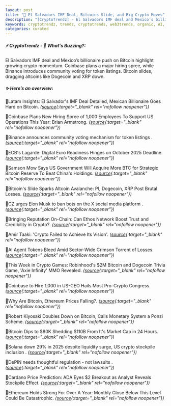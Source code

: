 ```yaml
---
layout: post
title: "🌌 El Salvadors IMF Deal, Bitcoins Slide, and Big Crypto Moves"
description: "[CryptoTrendz] - El Salvadors IMF deal and Mexico’s billionaire push on Bitcoin highlight growing crypto momentum. Coinbase plans a major hiring spree, while Binance introduces community voting for token listings. Bitcoin slides, dragging altcoins like Dogecoin and XRP down."
keywords: cryptotrendz, trendz, cryptotrends, web3trends, organic, AI, Bitcoin, Analyst, Altcoin, Ethereum, Digital, Market, token, Elon, Crypto, BTC, Dogecoin, Network, XRP
categories: curated
---
```


##### ⚡ CryptoTrendz - 📌 *What's Buzzing?:*

El Salvadors IMF deal and Mexico’s billionaire push on Bitcoin highlight growing crypto momentum. Coinbase plans a major hiring spree, while Binance introduces community voting for token listings. Bitcoin slides, dragging altcoins like Dogecoin and XRP down.

##### ✨ *Here’s an overview:*


🔹Latam Insights: El Salvador's IMF Deal Detailed, Mexican Billionaire Goes Hard on Bitcoin. *([source](https://s.avyag.com/5huw){:target="_blank" rel="nofollow noopener"})*

🔹Coinbase Plans New Hiring Spree of 1,000 Employees To Support US Operations This Year: Brian Armstrong. *([source](https://s.avyag.com/dbg9){:target="_blank" rel="nofollow noopener"})*

🔹Binance announces community voting mechanism for token listings . *([source](https://s.avyag.com/kp5k){:target="_blank" rel="nofollow noopener"})*

🔹ECB's Lagarde: Digital Euro Readiness Hinges on October 2025 Deadline. *([source](https://s.avyag.com/yzaw){:target="_blank" rel="nofollow noopener"})*

🔹Samson Mow Says US Government Will Acquire More BTC for Strategic Bitcoin Reserve To Beat China's Holdings. *([source](https://s.avyag.com/topb){:target="_blank" rel="nofollow noopener"})*

🔹Bitcoin's Slide Sparks Altcoin Avalanche: PI, Dogecoin, XRP Post Brutal Losses. *([source](https://s.avyag.com/uaw4){:target="_blank" rel="nofollow noopener"})*

🔹CZ urges Elon Musk to ban bots on the X social media platform . *([source](https://s.avyag.com/vruq){:target="_blank" rel="nofollow noopener"})*

🔹Bringing Reputation On-Chain: Can Ethos Network Boost Trust and Credibility in Crypto?. *([source](https://s.avyag.com/npyg){:target="_blank" rel="nofollow noopener"})*

🔹Amir Taaki: 'Crypto Failed to Achieve Its Vision'. *([source](https://s.avyag.com/q7k7){:target="_blank" rel="nofollow noopener"})*

🔹AI Agent Tokens Bleed Amid Sector-Wide Crimson Torrent of Losses. *([source](https://s.avyag.com/8so8){:target="_blank" rel="nofollow noopener"})*

🔹This Week in Crypto Games: Robinhood's $2M Bitcoin and Dogecoin Trivia Game, 'Axie Infinity' MMO Revealed. *([source](https://s.avyag.com/28ww){:target="_blank" rel="nofollow noopener"})*

🔹Coinbase to Hire 1,000 in US-CEO Hails Most Pro-Crypto Congress. *([source](https://s.avyag.com/h7gp){:target="_blank" rel="nofollow noopener"})*

🔹Why Are Bitcoin, Ethereum Prices Falling?. *([source](https://s.avyag.com/grow){:target="_blank" rel="nofollow noopener"})*

🔹Robert Kiyosaki Doubles Down on Bitcoin, Calls Monetary System a Ponzi Scheme. *([source](https://s.avyag.com/eo7v){:target="_blank" rel="nofollow noopener"})*

🔹Bitcoin Dips to $80K Shedding $110B From It's Market Cap in 24 Hours. *([source](https://s.avyag.com/7cvh){:target="_blank" rel="nofollow noopener"})*

🔹Solana down 29% in 2025 despite liquidity surge, US crypto stockpile inclusion . *([source](https://s.avyag.com/qr27){:target="_blank" rel="nofollow noopener"})*

🔹DePIN needs thoughtful regulation - not lawsuits . *([source](https://s.avyag.com/jiht){:target="_blank" rel="nofollow noopener"})*

🔹Cardano Price Prediction: ADA Eyes $2 Breakout as Analyst Reveals Stockpile Effect. *([source](https://s.avyag.com/6sxu){:target="_blank" rel="nofollow noopener"})*

🔹Ethereum Holds Strong For Over A Year: Monthly Close Below This Level Could Be Catastrophic. *([source](https://s.avyag.com/2gxm){:target="_blank" rel="nofollow noopener"})*
